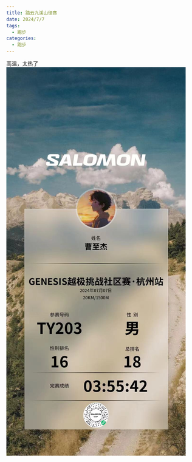 ```yaml
---
title: 踏云九溪山径赛
date: 2024/7/7
tags:
  - 跑步
categories:
  - 跑步
---
```


高温，太热了
<img src="./img/7.jpg"/>
